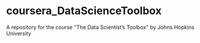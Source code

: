 # coursera_DataScienceToolbox
A repository for the course "The Data Scientist’s Toolbox" by Johns Hopkins University
